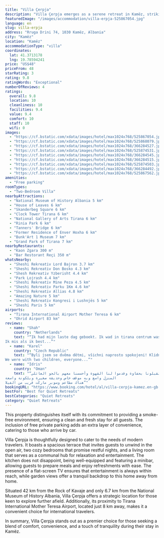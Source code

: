 ```yaml
---
title: "Villa Çerpja"
description: "Villa Çerpja emerges as a serene retreat in Kamëz, striking the perfect balance between convenience and tranquility."
featuredImage: "/images/accommodation/villa-erpja-525867054.jpg"
language: en
slug: villa-erpja
address: "Rruga Drini 74, 1030 Kamëz, Albania"
city: "Kamëz"
location: "Kamëz"
accommodationType: "villa"
coordinates:
  lat: 41.3713178
  lng: 19.78594241
price: "US$48"
priceFrom: 48
starRating: 3
rating: 9.8
ratingWords: "Exceptional"
numberOfReviews: 4
ratings:
  overall: 9.8
  location: 10
  cleanliness: 10
  facilities: 9.4
  value: 9.4
  comfort: 10
  staff: 10
  wifi: 0
images:
  - "https://cf.bstatic.com/xdata/images/hotel/max1024x768/525867054.jpg?k=4a57c77b67cd956fe27374ed9ff74654b1da1d75d2de87c78d07c7200e2c8c16&o=&hp=1"
  - "https://cf.bstatic.com/xdata/images/hotel/max1024x768/525868079.jpg?k=c384633893b3697c374b3ab834d51998c390b07da6f4be3f55b1f9920b6fbf94&o=&hp=1"
  - "https://cf.bstatic.com/xdata/images/hotel/max1024x768/366284527.jpg?k=bf33047a9195997fb612600e48c9246704240a90b68c26594489c30c6737830c&o=&hp=1"
  - "https://cf.bstatic.com/xdata/images/hotel/max1024x768/525874531.jpg?k=edde8fe137809898e26d0431ebd20c91bda427cdba711c442ee6b6d957e4eeef&o=&hp=1"
  - "https://cf.bstatic.com/xdata/images/hotel/max1024x768/366284545.jpg?k=4a8ba32d6aef6d63198ff71dd340f70ded7bab460ea39c721bd9152308469e5e&o=&hp=1"
  - "https://cf.bstatic.com/xdata/images/hotel/max1024x768/366284515.jpg?k=536606fe904e14740dad3e029bf094402f6630497658ad74b5af2e0d0d309433&o=&hp=1"
  - "https://cf.bstatic.com/xdata/images/hotel/max1024x768/525874503.jpg?k=18c584b48aaf7147521c8d0fc63f46f80d4518f4974b80e00bf5fbca141d5619&o=&hp=1"
  - "https://cf.bstatic.com/xdata/images/hotel/max1024x768/366284492.jpg?k=c085f53b70e1eb2c7dea0c728d65eb5e58d7e9f75ab0df10faadc93f8dce8cc3&o=&hp=1"
  - "https://cf.bstatic.com/xdata/images/hotel/max1024x768/525867562.jpg?k=15c9c73bf6f7158538c0ed28f0a64cf88bb6a9510bebab5819b91761b06092f4&o=&hp=1"
amenities:
  - "Free parking"
roomTypes:
  - "Two-Bedroom Villa"
nearbyAttractions:
  - "National Museum of History Albania 5 km"
  - "House of Leaves 6 km"
  - "Skanderbeg Square 6 km"
  - "Clock Tower Tirana 6 km"
  - "National Gallery of Arts Tirana 6 km"
  - "Rinia Park 6 km"
  - "Tanners' Bridge 6 km"
  - "Former Residence of Enver Hoxha 6 km"
  - "Bunk'Art 1 Museum 7 km"
  - "Grand Park of Tirana 7 km"
nearbyRestaurants:
  - "Kaon Zgara 300 m"
  - "Bar Restorant Reçi 350 m"
whatsNearby:
  - "Sheshi Rekreativ Lord Bajron 3.7 km"
  - "Sheshi Rekreativ Don Bosko 4.3 km"
  - "Shesh Rekreativ Yzberisht 4.4 km"
  - "Park Lojrash 4.4 km"
  - "Sheshi Rekreativ Mine Peza 4.5 km"
  - "Sheshi Rekreativ Parku 1Km 4.6 km"
  - "Sheshi Rekreativ Allias 4.8 km"
  - "Amazing Nature 5 km"
  - "Sheshi Rekreativ Kongresi i Lushnjës 5 km"
  - "Sheshi Paris 5 km"
airports:
  - "Tirana International Airport Mother Teresa 6 km"
  - "Ohrid Airport 83 km"
reviews:
  - name: "Shah"
    country: "Netherlands"
    text: "“Ik had mijn laste dag geboekt. Ik wad in tirana centrum was prijs goedkoper Maar hier beste om vakantie huis huur . Want tirana ook dichtbij. Als met auto vakantie best hier. Want stad parkeren disco en op weg kleine druk .
Ik mis als ik best...”"
  - name: "Karel"
    country: "Czech Republic"
    text: "“Byli jsem se dvěma dětmi, všichni naprosto spokojeni! Klidné místo, luxusní a levné bydlení, asi 100m špičková pizzerie. Albert naprosto skvělý a pozorný hostitel. Vřele doporučuji, vše naprosto perfektní!!!
We were with two children, everyone...”"
  - name: "Idris"
    country: "Oman"
    text: "“كانت العائلة لطيفة جدا، استقبلونا بحفاوة وقدموا لنا القهوة وأحسسنا معهم بالجو العائلي.
المنزل واسع وبه موقف خاص وحديقة صغيرة وبلكونة واسعة
هناك مطاعم وسوبر ماركت قريب من الفيلا”"
bookingURL: "https://www.booking.com/hotel/al/villa-cerpja-kamez.en-gb.html?aid=8035640"
bestFor: "Best for Quiet Retreats"
bestCategories: "Quiet Retreats"
category: "Quiet Retreats"
---
```


This property distinguishes itself with its commitment to providing a smoke-free environment, ensuring a clean and fresh stay for all guests. The inclusion of free private parking adds an extra layer of convenience, catering to those who arrive by car.

Villa Çerpja is thoughtfully designed to cater to the needs of modern travelers. It boasts a spacious terrace that invites guests to unwind in the open air, two cozy bedrooms that promise restful nights, and a living room that serves as a communal hub for relaxation and entertainment. The kitchen does not disappoint, being well-equipped and featuring a minibar, allowing guests to prepare meals and enjoy refreshments with ease. The presence of a flat-screen TV ensures that entertainment is always within reach, while garden views offer a tranquil backdrop to this home away from home.

Situated 42 km from the Rock of Kavaje and only 6.7 km from the National Museum of History Albania, Villa Çerpja offers a strategic location for those keen to explore further afield. Additionally, its proximity to Tirana International Mother Teresa Airport, located just 8 km away, makes it a convenient choice for international travelers.

In summary, Villa Çerpja stands out as a premier choice for those seeking a blend of comfort, convenience, and a touch of tranquility during their stay in Kamëz.